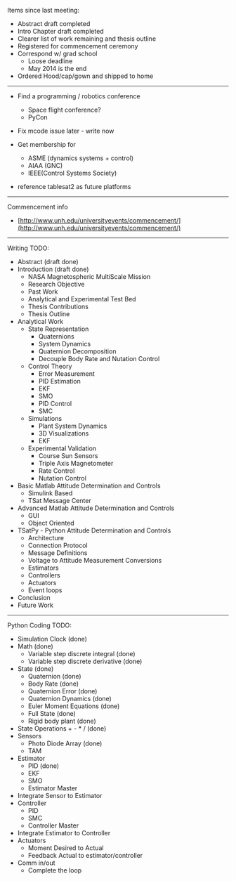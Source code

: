 Items since last meeting:

* Abstract draft completed
* Intro Chapter draft completed
* Clearer list of work remaining and thesis outline
* Registered for commencement ceremony
* Correspond w/ grad school
    * Loose deadline
    * May 2014 is the end
* Ordered Hood/cap/gown and shipped to home


***

* Find a programming / robotics conference
    * Space flight conference?
    * PyCon

* Fix mcode issue later - write now

* Get membership for
    * ASME (dynamics systems + control)
    * AIAA (GNC)
    * IEEE(Control Systems Society)

* reference tablesat2 as future platforms

***

Commencement info

* [http://www.unh.edu/universityevents/commencement/](http://www.unh.edu/universityevents/commencement/)

***

Writing TODO:

* Abstract (draft done)
* Introduction (draft done)
    * NASA Magnetospheric MultiScale Mission
    * Research Objective
    * Past Work
    * Analytical and Experimental Test Bed
    * Thesis Contributions
    * Thesis Outline
* Analytical Work
    * State Representation
        * Quaternions
        * System Dynamics
        * Quaternion Decomposition
        * Decouple Body Rate and Nutation Control
    * Control Theory
        * Error Measurement
        * PID Estimation
        * EKF
        * SMO
        * PID Control
        * SMC
    * Simulations
        * Plant System Dynamics
        * 3D Visualizations
        * EKF
    * Experimental Validation
        * Course Sun Sensors
        * Triple Axis Magnetometer
        * Rate Control
        * Nutation Control
* Basic Matlab Attitude Determination and Controls
    * Simulink Based
    * TSat Message Center
* Advanced Matlab Attitude Determination and Controls
    * GUI
    * Object Oriented
* TSatPy - Python Attitude Determination and Controls
    * Architecture
    * Connection Protocol
    * Message Definitions
    * Voltage to Attitude Measurement Conversions
    * Estimators
    * Controllers
    * Actuators
    * Event loops
* Conclusion
* Future Work

***

Python Coding TODO:

* Simulation Clock (done)
* Math (done)
    * Variable step discrete integral (done)
    * Variable step discrete derivative (done)
* State (done)
    * Quaternion (done)
    * Body Rate (done)
    * Quaternion Error (done)
    * Quaternion Dynamics (done)
    * Euler Moment Equations (done)
    * Full State (done)
    * Rigid body plant (done)
* State Operations + - * / (done)
* Sensors
    * Photo Diode Array (done)
    * TAM
* Estimator
    * PID (done)
    * EKF
    * SMO
    * Estimator Master
* Integrate Sensor to Estimator
* Controller
    * PID
    * SMC
    * Controller Master
* Integrate Estimator to Controller
* Actuators
    * Moment Desired to Actual
    * Feedback Actual to estimator/controller
* Comm in/out
    * Complete the loop
